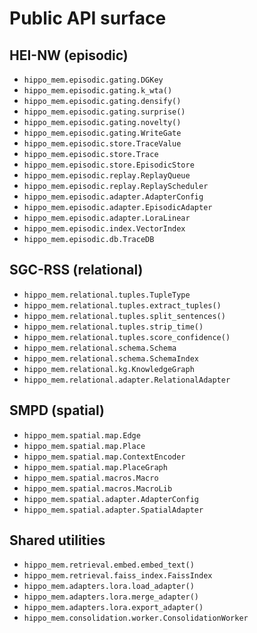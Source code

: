 # Public API surface

## HEI-NW (episodic)
- `hippo_mem.episodic.gating.DGKey`
- `hippo_mem.episodic.gating.k_wta()`
- `hippo_mem.episodic.gating.densify()`
- `hippo_mem.episodic.gating.surprise()`
- `hippo_mem.episodic.gating.novelty()`
- `hippo_mem.episodic.gating.WriteGate`
- `hippo_mem.episodic.store.TraceValue`
- `hippo_mem.episodic.store.Trace`
- `hippo_mem.episodic.store.EpisodicStore`
- `hippo_mem.episodic.replay.ReplayQueue`
- `hippo_mem.episodic.replay.ReplayScheduler`
- `hippo_mem.episodic.adapter.AdapterConfig`
- `hippo_mem.episodic.adapter.EpisodicAdapter`
- `hippo_mem.episodic.adapter.LoraLinear`
- `hippo_mem.episodic.index.VectorIndex`
- `hippo_mem.episodic.db.TraceDB`

## SGC-RSS (relational)
- `hippo_mem.relational.tuples.TupleType`
- `hippo_mem.relational.tuples.extract_tuples()`
- `hippo_mem.relational.tuples.split_sentences()`
- `hippo_mem.relational.tuples.strip_time()`
- `hippo_mem.relational.tuples.score_confidence()`
- `hippo_mem.relational.schema.Schema`
- `hippo_mem.relational.schema.SchemaIndex`
- `hippo_mem.relational.kg.KnowledgeGraph`
- `hippo_mem.relational.adapter.RelationalAdapter`

## SMPD (spatial)
- `hippo_mem.spatial.map.Edge`
- `hippo_mem.spatial.map.Place`
- `hippo_mem.spatial.map.ContextEncoder`
- `hippo_mem.spatial.map.PlaceGraph`
- `hippo_mem.spatial.macros.Macro`
- `hippo_mem.spatial.macros.MacroLib`
- `hippo_mem.spatial.adapter.AdapterConfig`
- `hippo_mem.spatial.adapter.SpatialAdapter`

## Shared utilities
- `hippo_mem.retrieval.embed.embed_text()`
- `hippo_mem.retrieval.faiss_index.FaissIndex`
- `hippo_mem.adapters.lora.load_adapter()`
- `hippo_mem.adapters.lora.merge_adapter()`
- `hippo_mem.adapters.lora.export_adapter()`
- `hippo_mem.consolidation.worker.ConsolidationWorker`
